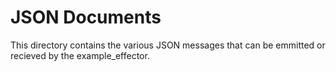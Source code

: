 # JSON Documents

This directory contains the various JSON messages that can be emmitted or recieved by the example_effector.


